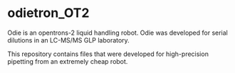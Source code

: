 # odietron_OT2
Odie is an opentrons-2 liquid handling robot. 
Odie was developed for serial dilutions in an LC-MS/MS GLP laboratory.

This repository contains files that were developed for high-precision pipetting from an extremely cheap robot.
